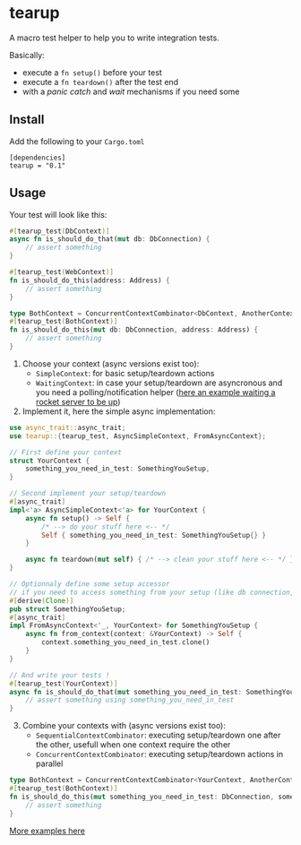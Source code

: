 # tearup

A macro test helper to help you to write integration tests.

Basically:

- execute a `fn setup()` before your test
- execute a `fn teardown()` after the test end
- with a _panic catch_ and _wait_ mechanisms if you need some

## Install

Add the following to your `Cargo.toml`

    [dependencies]
    tearup = "0.1"

## Usage

Your test will look like this:

```rust
#[tearup_test(DbContext)]
async fn is_should_do_that(mut db: DbConnection) {
    // assert something
}

#[tearup_test(WebContext)]
fn is_should_do_this(address: Address) {
    // assert something
}

type BothContext = ConcurrentContextCombinator<DbContext, AnotherContext>;
#[tearup_test(BothContext)]
fn is_should_do_this(mut db: DbConnection, address: Address) {
    // assert something
}
```

1. Choose your context (async versions exist too):
   - `SimpleContext`: for basic setup/teardown actions
   - `WaitingContext`: in case your setup/teardown are asyncronous and you need a polling/notification helper ([here an example waiting a rocket server to be up](/tearup_examples/waiting_rockets.rs))
2. Implement it, here the simple async implementation:

```rust
use async_trait::async_trait;
use tearup::{tearup_test, AsyncSimpleContext, FromAsyncContext};

// First define your context
struct YourContext {
    something_you_need_in_test: SomethingYouSetup,
}

// Second implement your setup/teardown
#[async_trait]
impl<'a> AsyncSimpleContext<'a> for YourContext {
    async fn setup() -> Self {
        /* --> do your stuff here <-- */
        Self { something_you_need_in_test: SomethingYouSetup{} }
    }

    async fn teardown(mut self) { /* --> clean your stuff here <-- */ }
}

// Optionnaly define some setup accessor
// if you need to access something from your setup (like db connection, seed, etc)
#[derive(Clone)]
pub struct SomethingYouSetup;
#[async_trait]
impl FromAsyncContext<'_, YourContext> for SomethingYouSetup {
    async fn from_context(context: &YourContext) -> Self {
        context.something_you_need_in_test.clone()
    }
}

// And write your tests !
#[tearup_test(YourContext)]
async fn is_should_do_that(mut something_you_need_in_test: SomethingYouSetup) {
    // assert something using something_you_need_in_test
}
```

3. Combine your contexts with (async versions exist too):
   - `SequentialContextCombinator`: executing setup/teardown one after the other, usefull when one context require the other
   - `ConcurrentContextCombinator`: executing setup/teardown actions in parallel

```rust
type BothContext = ConcurrentContextCombinator<YourContext, AnotherContext>;
#[tearup_test(BothContext)]
fn is_should_do_this(mut something_you_need_in_test: DbConnection, something_from_the_other_context: Address) {
    // assert something
}
```

[More examples here](/tearup_examples)
